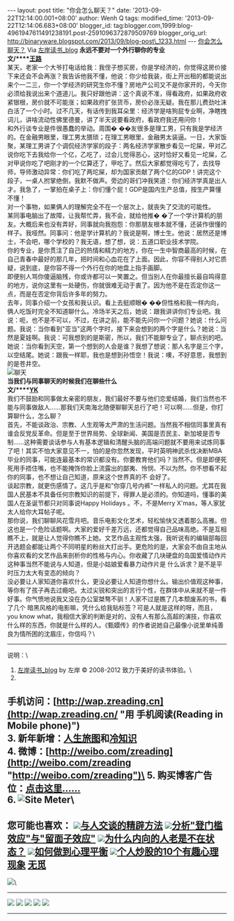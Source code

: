 --- layout: post title: "你会怎么聊天？" date:
'2013-09-22T12:14:00.001+08:00' author: Wenh Q tags: modified\_time:
'2013-09-22T12:14:06.683+08:00' blogger\_id:
tag:blogger.com,1999:blog-4961947611491238191.post-2591096372879509769
blogger\_orig\_url:
http://binaryware.blogspot.com/2013/09/blog-post\_1233.html ---
[你会怎么聊天？](http://zreading.cn.feedsportal.com/c/35042/f/647833/s/317d032b/sc/38/l/0L0Szreading0Bcn0Carchives0C39960Bhtml/story01.htm)
Via [左岸读书\_blog](http://www.zreading.cn/)
**永远不要对一个外行聊你的专业**\
**文/****[王路](http://www.acfun.tv/a/ac489909)**\
某天，老家一个大爷打电话给我：我侄子想买房，你是学经济的，你觉得这房价接下来还会不会再涨？我告诉他我不懂，他说：你少给我装，街上开出租的都能说出来个一二三，你一个学经济的研究生你不懂？房地产公司又不是你家开的，今天你必须给我说出来个道道儿。我只好跟他讲：这个真说不准，得看政府，如果政府收紧银根，房价就不可能涨；如果政府扩张货币，房价必涨无疑。我在那儿费劲吐沫白活了一个小时。过不几天，有话传到我耳朵里：经济学是啥狗屁专业啊，净瞎拽词儿，讲啥流动性佛里德曼，讲了半天说要看政府，看政府我还用问你！\
和外行谈专业是件很愚蠢的举动。周围�
��友很多是理工男，只有我是学经济的。在金融男眼里，理工男太猥琐；在理工男眼里，金融男太装逼。一日，大家饭聚，某理工男讲了个调侃经济学家的段子：两名经济学家散步看见一坨屎，甲对乙说你吃下去我给你一个亿，乙吃了，过会儿觉得恶心，这时恰好又看见一坨屎，乙对甲说你吃了吧刚才的一个亿算还了，甲吃了。然后大家都觉得吃亏了，去找导师，导师激动异常：你们吃了两坨屎，却为国家贡献了两个亿的GDP！讲完这个段子，一桌人拊掌绝倒，我默不做声。旁边的哥们冲我笑道：你们经济学真是出人才。我急了，一掌拍在桌子上：你们懂个屁！GDP是国内生产总值，按生产算懂不懂！\
对一个事物，如果俩人的理解完全不在一个层次上，就丧失了交流的可能性。\
某同事电脑出了故障，让我帮忙弄，我不会，就给他推�
�了一个学计算机的朋友。大概后来也没有弄好，同事就向我抱怨：你那朋友根本就不懂，还装作很懂的样子。我哑然。同事问：他是学计算机的？我说是啊，博士生。他说：居然还是博士，不会吧，哪个学校的？我无语，想了想，说：五道口职业技术学院。\
你的专业，是你贯注了自己的热情和精力的地方，你在一生中智商最高的时候，在自己青春中最好的那几年，把时间和心血花在了上面。因此，你容不得别人对它质疑，说到底，是你容不得一个外行在你的地盘上指手画脚。\
即便别人骂你傻逼脑残，你或许都可以一笑置之。但当别人在你最擅长最自鸣得意的地方，说你这里有一处硬伤，你就很难无动于衷了。因为他不是在否定你这一点，而是在否定你背后许多年的努力。\
去年，同事介绍一个女孩和我认识。看上去挺顺眼�
��但性格和我一样内向，俩人吃饭时完全不知道聊什么。冷场半天之后，她说：跟我讲讲你们专业吧。我说：呃，也不是不可以，不过，在讲之前，能不能先问你一个问题？她说：什么问题。我说：当你看到"亚当"这两个字时，接下来会想到的两个字是什么？她说：当然是夏娃啊。我说：可我想到的是斯密，所以，我们不能聊专业了，聊点别的吧。她说：当你看到天空，第一个想到的人会是谁？我想了想说：那人名字是三个字，以空结尾。她说：跟我一样耶，我也是想到孙悟空！我说：噢，不好意思，我想到的是苍井空。\
![聊天](http://www.zreading.net/wp-content/uploads/2013/09/6b6.jpg)\
**当我们与同事聊天的时候我们在聊些什么**\
**文/****[YK](http://www.bukaopu.com/2013/08/15/2484/)**\
我们不鼓励和同事做太亲密的朋友，我们最好不要与他们恋爱结婚，我们当然也不能与同事做敌人……那我们天南海北随便聊聊天总行了吧！可以啊……但是，你打算聊什么，怎么聊？\
首先，不能谈政治、宗教、人生观等太严肃的生活问题。当然我不相信同事里真有谁会反党反革命。但是至于世界局势、全球新闻、美国是否民主、新加坡是否专制……这种需要谈话参与人有基本逻辑和清醒头脑的高端问题就不要用来试炼同事了吧！其实不怕大家意见不一，怕的是你忽然发现，平时英明神武杀伐决断MBA毕业的同事，可能连最基本的常识都没有。你要教育他们吗？当然不。但是即便死死用手捂住嘴，也不能掩饰你脸上流露出的鄙夷、怜悯、不以为然。你不想看不起你的同事，也不想让自己知道，原来这个世界真的不
会好了。\
谈起宗教，就更伤感情了。这几乎是和"你穿几号内裤"一样私人的问题。尤其在我国人民基本不具备任何宗教知识的前提下，得罪人是必须的。你知道吗，懂事的美国人在圣诞节都只对同事说Happy
Holidays 。不，不是Merry X'mas，等人家犹太人给你大耳帖子呢。\
那你说，我们聊聊风花雪月吧。音乐电影文化艺术，轻松愉快又透着那么高雅。但这也是一个危险话题啊。大家的爱好千差万远，还都觉得自己品味高绝。不是互相瞧不上，就是让人觉得你瞧不上她。文艺作品主观性太强，我听说有的编辑部每回开选题会都能让两个不同明星的粉丝大打出手。更危险的是，大家会不由自主地从你喜欢看的文艺作品来剖析你的性格与内心。你收藏了几块硬盘的岛国爱情动作片这种事当然不能说与人知道，但是小姑娘爱看暴力动作片是
什么诉求？是不是平时压力太大有变态的倾向？\
没必要让人家知道你喜欢什么，更没必要让人知道你想什么。输出价值观这种事，等你有了孩子再去过瘾吧。太过尖锐和突出的言行个性，在群体中从来就不是一件好事。你气愤地说我又没在办公室桀骜不驯！人家不过是瞧了几本颓废系的书，看了几个
暗黑风格的电影嘛，凭什么给我贴标签？可是人就是这样的呀，而且，you know
what，我相信大家的判断是对的，没有人有那么高超的演技，你喜欢什么样的东西，你就是什么样的人。《甄嬛传》的作者说她自己最像小说里单纯善良为情所困的沈眉庄，你信吗？\

* * * * *

说明：\
1. [左岸读书\_blog](http://zreading.cn/) by 左岸 © 2008-2012
致力于美好的读书体验。\
2.
手机访问：[http://wap.zreading.cn](http://wap.zreading.cn/ "用   手机阅读(Reading in Mobile phone)")\
3.
新年新增：[人生旅图](http://www.zreading.net/ "人生旅图")和[冷知识](http://www.zreading.net/lenzhishi "冷知识")\
4.
微博：[http://weibo.com/zreading](http://weibo.com/zreading "http://weibo.com/zreading")\
5.
购买博客广告位：[点击这里……](http://www.zreading.cn/about#ad "看了会心动!")\
6. ![Site Meter](http://s12.sitemeter.com/meter.asp?site=s12zxfclz)\
  ------------------------------------------------------------------------------------------------------------------------------------------------------------------------------------------------------------------------------------------------------------
  **您可能也喜欢：**
  ![](http://static.wumii.cn/images/widget/widget_solidPoint.gif)[与人交谈的精辟方法](http://app.wumii.com/ext/redirect?url=http%3A%2F%2Fwww.zreading.cn%2Farchives%2F1044.html&from=http%3A%2F%2Fwww.zreading.cn%2Farchives%2F3996.html)
  ![](http://static.wumii.cn/images/widget/widget_solidPoint.gif)[分析"登门槛效应"与"留面子效应"](http://app.wumii.com/ext/redirect?url=http%3A%2F%2Fwww.zreading.cn%2Farchives%2F2374.html&from=http%3A%2F%2Fwww.zreading.cn%2Farchives%2F3996.html)
  ![](http://static.wumii.cn/images/widget/widget_solidPoint.gif)[为什么内向的人老是不在状态？](http://app.wumii.com/ext/redirect?url=http%3A%2F%2Fwww.zreading.cn%2Farchives%2F3%20%20%20530.html&from=http%3A%2F%2Fwww.zreading.cn%2Farchives%2F3996.html)
  ![](http://static.wumii.cn/images/widget/widget_solidPoint.gif)[如何做到心理平衡](http://app.wumii.com/ext/redirect?url=http%3A%2F%2Fwww.zreading.cn%2Farchives%2F1222.html&from=http%3A%2F%2Fwww.zreading.cn%2Farchives%2F3996.html)
  ![](http://static.wumii.cn/images/widget/widget_solidPoint.gif)[个人炒股的10个有趣心理现象](http://app.wumii.com/ext/redirect?url=http%3A%2F%2Fwww.zreading.cn%2Farchives%2F1559.html&from=http%3A%2F%2Fwww.zreading.cn%2Farchives%2F3996.html)
  [无觅](http://www.wumii.com/widget/relatedItems "无觅关联推荐")
  ------------------------------------------------------------------------------------------------------------------------------------------------------------------------------------------------------------------------------------------------------------

![](http://zreading.cn.feedsportal.com/c/35042/f/647833/s/317d032b/sc/38/mf.gif)\
  -------------------------------------------------------------------------------------------------------------------------------------------------------------------------------------------------------------------------------------------------------------------------------------------------------------------------------------------------------------------------------------------------------------------------------------------------------------------------------------------------------------------------------------------------------------------------------------------------------------------------------------------------------------------------------------------------------------------------------------------------------------------------------------------------------------------------------------------------------------------------------------------------------------------------------------------------------------------------------------------------------------------------------------------------------------------------------------------------------------------------------------------------- --
  [![](http://res3.feedsportal.com/social/twitter.png)](http://share.feedsportal.com/share/twitter/?u=http%3A%2F%2Fwww.zreading.cn%2Farchives%2F3996.html&t=%E4%BD%A0%E4%BC%9A%E6%80%8E%E4%B9%88%E8%81%8A%E5%A4%A9%EF%BC%9F) [![](http://res3.feedsportal.com/social/facebook.png)](http://share.feedsportal.com/share/facebook/?u=http%3A%2F%2Fwww.zreading.cn%2Farchives%2F3996.html&t=%E4%BD%A0%E4%BC%9A%E6%80%8E%E4%B9%88%E8%81%8A%E5%A4%A9%EF%BC%9F) [![](http://res3.feedsportal.com/social/linkedin.png)](http://share.feedsportal.com/share/linkedin/?u=http%3A%2F%2Fwww%20%20%20.zreading.cn%2Farchives%2F3996.html&t=%E4%BD%A0%E4%BC%9A%E6%80%8E%E4%B9%88%E8%81%8A%E5%A4%A9%EF%BC%9F) [![](http://res3.feedsportal.com/social/googleplus.png)](http://share.feedsportal.com/share/gplus/?u=http%3A%2F%2Fwww.zreading.cn%2Farchives%2F3996.html&t=%E4%BD%A0%E4%BC%9A%E6%80%8E%E4%B9%88%E8%81%8A%E5%A4%A9%EF%BC%9F) [![](http://res3.feedsportal.com/social/email.png)](http://share.feedsportal.com/share/email/?u=http%3A%2F%2Fwww.zreading.cn%2Farchives%2F3996.html&t=%E4%BD%A0%E4%BC%9A%E6%80%8E%E4%B9%88%E8%81%8A%E5%A4%A9%EF%BC%9F)   
  -------------------------------------------------------------------------------------------------------------------------------------------------------------------------------------------------------------------------------------------------------------------------------------------------------------------------------------------------------------------------------------------------------------------------------------------------------------------------------------------------------------------------------------------------------------------------------------------------------------------------------------------------------------------------------------------------------------------------------------------------------------------------------------------------------------------------------------------------------------------------------------------------------------------------------------------------------------------------------------------------------------------------------------------------------------------------------------------------------------------------------------------------- --


